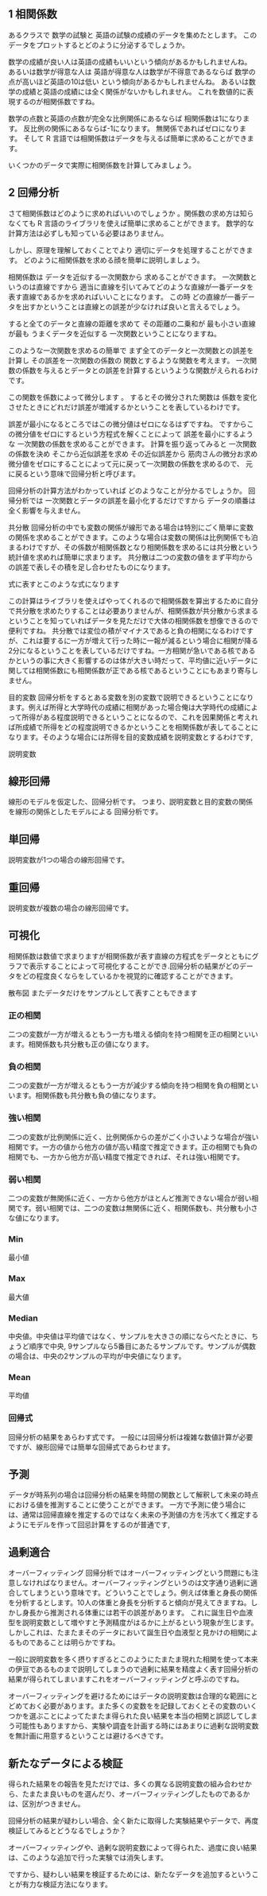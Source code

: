 ## 1 相関係数

あるクラスで 数学の試験と 英語の試験の成績のデータを集めたとします。 このデータをプロットするとどのように分泌するでしょうか。

数学の成績が良い人は英語の成績もいいという傾向があるかもしれませんね。 あるいは数学が得意な人は 英語が得意な人は数学が不得意であるならば 数学の点が高いほど英語の10は低い という傾向があるかもしれませんね。 あるいは数学の成績と英語の成績には全く関係がないかもしれません。
これを数値的に表現するのが相関係数ですね。

数学の点数と英語の点数が完全な比例関係にあるならば 相関係数は1になります。 反比例の関係にあるならば-1になります。 無関係であればゼロになります。
そして R 言語では相関係数はデータを与えるば簡単に求めることができます。

いくつかのデータで実際に相関係数を計算してみましょう。

## 2 回帰分析

さて相関係数はどのように求めればいいのでしょうか 。関係数の求め方は知らなくても R 言語のライブラリを使えば簡単に求めることができます。 数学的な計算方法は必ずしも知っている必要はありません。


しかし、原理を理解しておくことでより 適切にデータを処理することができます。 どのように相関係数を求める顔を簡単に説明しましょう。

相関係数は データを近似する一次関数から 求めることができます。 一次関数というのは直線ですから 適当に直線を引いてみてどのような直線が一番データを表す直線であるかを求めればいいことになります。
この時 どの直線が一番データを出すかということは直線との誤差が少なければ良いと言えるでしょう。

すると全てのデータと直線の距離を求めて その距離の二乗和が 最も小さい直線が最も うまくデータを近似する 一次関数ということになりますね。

このような一次関数を求めるの簡単で まず全てのデータと一次関数との誤差を計算し その誤差を一次関数の係数の 関数とするような関数を考えます。 一次関数の係数を与えるとデータとの誤差を計算するというような関数がえられるわけです。

この関数を係数によって微分します 。 するとその微分された関数は 係数を変化させたときにどれだけ誤差が増減するかということを表しているわけです。

誤差が最小になるところではこの微分値はゼロになるはずですね。 ですからこの微分値をゼロにするという方程式を解くことによって 誤差を最小にするような 一次関数の係数を求めることができます。
計算を振り返ってみると 一次関数の係数を決め そこから近似誤差を求め その近似誤差から 筋肉さんの微分お求め 微分値をゼロにすることによって元に戻って一次関数の係数を求めるので、 元に戻るという意味で回帰分析と呼びます。

回帰分析の計算方法がわかっていれば どのようなことが分かるでしょうか。 回帰分析では 一次関数とデータの誤差を最小化するだけですから データの順番は全く影響を与えません。 



共分散
回帰分析の中でも変数の関係が線形である場合は特別にごく簡単に変数の関係を求めることができます。このような場合は変数の関係は比例関係でも泊まるわけですが、その係数が相関係数となり相関係数を求めるには共分散という統計値を求めれば簡単に求まります。
共分散は二つの変数の値をまず平均からの誤差で表しその積を足し合わせたものになります。

式に表すとこのような式になります

この計算はライブラリを使えばやってくれるので相関係数を算出するために自分で共分散を求めたりすることは必要ありませんが、相関係数が共分散から求まるということを知っていればデータを見ただけで大体の相関係数を想像できるので便利ですね。
共分散では変位の積がマイナスであると負の相関になるわけですが、これは要するに一方が増えて行った時に一報が減るという場合に相関が降る2分になるということを表しているだけですね。一方相関が急いである核であるかというの事に大きく影響するのは体が大きい時だって、平均値に近いデータに関しては相関係数にも相関係数が正である核であるということにもあまり寄与しません。


目的変数
回帰分析をするとある変数を別の変数で説明できるということになります。例えば所得と大学時代の成績に相関があった場合俺は大学時代の成績によって所得がある程度説明できるということになるので、これを因果関係と考えれば所成績で所得をどの程度説明できるかということを相関係数が表してることになります。そのような場合には所得を目的変数成績を説明変数とするわけです,


説明変数

## 線形回帰
線形のモデルを仮定した、回帰分析です。
つまり、説明変数と目的変数の関係を線形の関係としたモデルによる
回帰分析です。

## 単回帰
説明変数が1つの場合の線形回帰です。

## 重回帰
説明変数が複数の場合の線形回帰です。

## 可視化
相関係数は数値で求まりますが相関係数が表す直線の方程式をデータとともにグラフで表示することによって可視化することができ.回帰分析の結果がどのデータをどの程度良くならをしているかを視覚的に確認することができます。

散布図
またデータだけをサンプルとして表すこともできます

### 正の相関
二つの変数が一方が増えるともう一方も増える傾向を持つ相関を正の相関といいます。相関係数も共分散も正の値になります。


### 負の相関
二つの変数が一方が増えるともう一方が減少する傾向を持つ相関を負の相関といいます。相関係数も共分散も負の値になります。

### 強い相関
二つの変数が比例関係に近く、比例関係からの差がごく小さいような場合が強い相関です。一方の値から他方の値が高い精度で推定できます。正の相関でも負の相関でも、一方から他方が高い精度で推定できれば、それは強い相関です。

### 弱い相関
二つの変数が無関係に近く、一方から他方がほとんど推測できない場合が弱い相関です。弱い相関では、二つの変数は無関係に近く、相関係数も、共分散も小さな値になります。

### Min
最小値

### Max
最大値

### Median

中央値。中央値は平均値ではなく、サンプルを大きさの順にならべたときに、ちょうど順序で中央, 9サンプルなら5番目にあたるサンプルです。サンプルが偶数の場合は、中央の2サンプルの平均が中央値になります。

### Mean
平均値

### 回帰式
回帰分析の結果をあらわす式です。
一般には回帰分析は複雑な数値計算が必要ですが、線形回帰では簡単な回帰式であらわせます。

## 予測

データが時系列の場合は回帰分析の結果を時間の関数として解釈して未来の時点における値を推測することに使うことができます。
一方で予測に使う場合には、通常は回帰直線を推定するのではなく未来の予測値の方を汚水てく推定するようにモデルを作って回忌計算をするのが普通です,

## 過剰適合

オーバーフィッティング
回帰分析ではオーバーフィッティングという問題にも注意しなければなりません。オーバーフィッティングというのは文字通り過剰に適合してしまうという意味です。どういうことでしょう。例えば体重と身長の関係を分析するとします。10人の体重と身長を分析すると傾向が見えてきますね。しかし身長から推測される体重には若干の誤差があります。
これに誕生日や血液型を説明変数として増やすと予測精度がはるかに上がるという現象が生じます。しかしこれは、たまたまそのデータにおいて誕生日や血液型と見かけの相関によるものであることは明らかですね。

一般に説明変数を多く摂りすぎるとこのようにたまたま現れた相関を使って本来の伊豆であるものまで説明してしまうので過剰に結果を精度よく表す回帰分析の結果が得られてしまいますこれをオーバーフィッティングと呼ぶのですね。

オーバーフィッティングを避けるためにはデータの説明変数は合理的な範囲にとどめておく必要があります。また多くの変数をを記録しておくとその変数のいくつかを選ぶことによってたまたま得られた良い結果を本当の相関と誤認してしまう可能性もありますから、実験や調査を計画する時にはあまりに過剰な説明変数を無計画に用意するということは避けるべきです。

## 新たなデータによる検証

得られた結果をの報告を見ただけでは、多くの異なる説明変数の組み合わせから、たまたま良いものを選んだり、オーバーフィッティングしたものであるかは、区別がつきません。

回帰分析の結果が疑わしい場合、全く新たに取得した実験結果やデータで、再度検証してみるとどうなるでしょうか？

オーバーフィッティングや、過剰な説明変数によって得られた、過度に良い結果は、このような追加で行った実験では消失します。

ですから、疑わしい結果を検証するためには、新たなデータを追加するということが有力な検証方法になります。